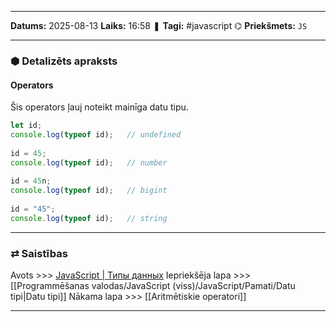 ___

**Datums:** 2025-08-13
**Laiks:** 16:58
❚ **Tagi:** #javascript 
⌬ **Priekšmets:**  `JS`

---
### ⬢ Detalizēts apraksts
#### Operators

Šis operators ļauj noteikt mainīga datu tipu.

```js
let id;
console.log(typeof id);   // undefined
 
id = 45;
console.log(typeof id);   // number
 
id = 45n;
console.log(typeof id);   // bigint
 
id = "45";
console.log(typeof id);   // string
```

---
### ⇄ Saistības

Avots >>> [JavaScript \| Типы данных](https://metanit.com/web/javascript/2.2.php)
Iepriekšēja lapa >>> [[Programmēšanas valodas/JavaScript (viss)/JavaScript/Pamati/Datu tipi|Datu tipi]]
Nākama lapa >>> [[Aritmētiskie operatori]]

---